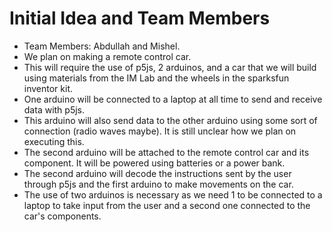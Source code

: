# Initial Idea and Team Members
<ul>
  <li>Team Members: Abdullah and Mishel. </li>
  <li>We plan on making a remote control car.</li>
  <li>This will require the use of p5js, 2 arduinos, and a car that we will build using materials from the IM Lab and the wheels in the sparksfun inventor kit.</li>
  <li>One arduino will be connected to a laptop at all time to send and receive data with p5js.</li>
  <li>This arduino will also send data to the other arduino using some sort of connection (radio waves maybe). It is still unclear how we plan on executing this.</li>
  <li>The second arduino will be attached to the remote control car and its component. It will be powered using batteries or a power bank.</li>
  <li>The second arduino will decode the instructions sent by the user through p5js and the first arduino to make movements on the car.</li>
  <li>The use of two arduinos is necessary as we need 1 to be connected to a laptop to take input from the user and a second one connected to the car's components. </li>
